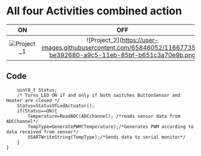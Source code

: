 # All four Activities combined action

|ON|OFF|
|:--:|:--:|
|![Project_1](https://user-images.githubusercontent.com/65846052/116677329-b7121880-a9c5-11eb-97aa-5d588dd047cb.png)|![Project_2](https://user-images.githubusercontent.com/65846052/116677355-be392680-a9c5-11eb-85bf-b651c3a70e9b.png|

## Code 
```while(1){
	uint8_t Status;
	/* Turns LED ON if and only if both switches ButtonSensor and Heater are closed */
	Status=StatusOfLedActuator();
	if(Status==ON){
		Temperature=ReadADC(ADCchannel); /*reads sensor data from ADCChannel*/
		TempType=GeneratePWM(Temperature);/*Generates PWM according to data received from sensor*/
		USARTWriteString(TempType);/*Sends data to serial monitor*/
	}
}
```
